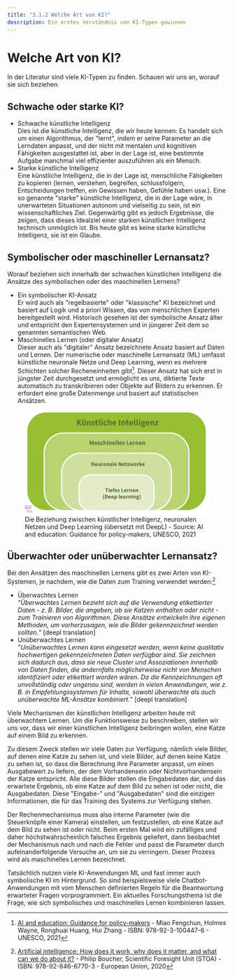 ```yaml
---
title: "3.1.2 Welche Art von KI?"
description: Ein erstes Verständnis von KI-Typen gewinnen
---
```


# Welche Art von KI?  
In der Literatur sind viele KI-Typen zu finden. Schauen wir uns an, worauf sie sich beziehen.

## Schwache oder starke KI?
- Schwache künstliche Intelligenz  
  Dies ist die künstliche Intelligenz, die wir heute kennen: Es handelt sich um einen Algorithmus, der "lernt", indem er seine Parameter an die Lerndaten anpasst, und der nicht mit mentalen und kognitiven Fähigkeiten ausgestattet ist, aber in der Lage ist, eine bestimmte Aufgabe manchmal viel effizienter auszuführen als ein Mensch.
- Starke künstliche Intelligenz  
  Eine künstliche Intelligenz, die in der Lage ist, menschliche Fähigkeiten zu kopieren (lernen, verstehen, begreifen, schlussfolgern, Entscheidungen treffen, ein Gewissen haben, Gefühle haben usw.). Eine so genannte "starke" künstliche Intelligenz, die in der Lage wäre, in unerwarteten Situationen autonom und vielseitig zu sein, ist ein wissenschaftliches Ziel. Gegenwärtig gibt es jedoch Ergebnisse, die zeigen, dass dieses Idealziel einer starken künstlichen Intelligenz technisch unmöglich ist. Bis heute gibt es keine starke künstliche Intelligenz, sie ist ein Glaube.

## Symbolischer oder maschineller Lernansatz?

Worauf beziehen sich innerhalb der schwachen künstlichen Intelligenz die Ansätze des symbolischen oder des maschinellen Lernens?

- Ein symbolischer KI-Ansatz  
  Er wird auch als "regelbasierte" oder "klassische" KI bezeichnet und basiert auf Logik und a priori Wissen, das von menschlichen Experten bereitgestellt wird.
  Historisch gesehen ist der symbolische Ansatz älter und entspricht den Expertensystemen und in jüngerer Zeit dem so genannten semantischen Web.
- Maschinelles Lernen (oder digitaler Ansatz)  
  Dieser auch als "digitaler" Ansatz bezeichnete Ansatz basiert auf Daten und Lernen.
  Der numerische oder maschinelle Lernansatz (ML) umfasst künstliche neuronale Netze und Deep Learning, wenn es mehrere Schichten solcher Recheneinheiten gibt[^1]. Dieser Ansatz hat sich erst in jüngster Zeit durchgesetzt und ermöglicht es uns, diktierte Texte automatisch zu transkribieren oder Objekte auf Bildern zu erkennen. Er erfordert eine große Datenmenge und basiert auf statistischen Ansätzen.

<figure>
  <img src="Images/Machine-Learning-NN-Deep-Learning-DE.png" alt= "Relationship between AI types">
  <figcaption>Die Beziehung zwischen künstlicher Intelligenz, neuronalen Netzen und Deep Learning (übersetzt mit DeepL) - Source: AI and education: Guidance for policy-makers, UNESCO, 2021</figcaption>
</figure>

## Überwachter oder unüberwachter Lernansatz?

Bei den Ansätzen des maschinellen Lernens gibt es zwei Arten von KI-Systemen, je nachdem, wie die Daten zum Training verwendet werden:[^2]

- Überwachtes Lernen  
  *"Überwachtes Lernen bezieht sich auf die Verwendung etikettierter Daten - z. B. Bilder, die angeben, ob sie Katzen enthalten oder nicht - zum Trainieren von Algorithmen. Diese Ansätze entwickeln ihre eigenen Methoden, um vorherzusagen, wie die Bilder gekennzeichnet werden sollten.*" [deepl translation]
- Unüberwachtes Lernen  
  "*Unüberwachtes Lernen kann eingesetzt werden, wenn keine qualitativ hochwertigen gekennzeichneten Daten verfügbar sind. Sie zeichnen sich dadurch aus, dass sie neue Cluster und Assoziationen innerhalb von Daten finden, die andernfalls möglicherweise nicht von Menschen identifiziert oder etikettiert worden wären. Da die Kennzeichnungen oft unvollständig oder ungenau sind, werden in vielen Anwendungen, wie z. B. in Empfehlungssystemen für Inhalte, sowohl überwachte als auch unüberwachte ML-Ansätze kombiniert.*" [deepl translation]

Viele Mechanismen der künstlichen Intelligenz arbeiten heute mit überwachtem Lernen. Um die Funktionsweise zu beschreiben, stellen wir uns vor, dass wir einer künstlichen Intelligenz beibringen wollen, eine Katze auf einem Bild zu erkennen.

Zu diesem Zweck stellen wir viele Daten zur Verfügung, nämlich viele Bilder, auf denen eine Katze zu sehen ist, und viele Bilder, auf denen keine Katze zu sehen ist, so dass die Berechnung ihre Parameter anpasst, um einen Ausgabewert zu liefern, der dem Vorhandensein oder Nichtvorhandensein der Katze entspricht. Alle diese Bilder stellen die Eingabedaten dar, und das erwartete Ergebnis, ob eine Katze auf dem Bild zu sehen ist oder nicht, die Ausgabedaten. Diese "Eingabe-" und "Ausgabedaten" sind die einzigen Informationen, die für das Training des Systems zur Verfügung stehen.

Der Rechenmechanismus muss also interne Parameter (wie die Steuerknöpfe einer Kamera) einstellen, um festzustellen, ob eine Katze auf dem Bild zu sehen ist oder nicht. Beim ersten Mal wird ein zufälliges und daher höchstwahrscheinlich falsches Ergebnis geliefert, dann beobachtet der Mechanismus nach und nach die Fehler und passt die Parameter durch aufeinanderfolgende Versuche an, um sie zu verringern. Dieser Prozess wird als maschinelles Lernen bezeichnet.

Tatsächlich nutzen viele KI-Anwendungen ML und fast immer auch symbolische KI im Hintergrund. So sind beispielsweise viele Chatbot-Anwendungen mit vom Menschen definierten Regeln für die Beantwortung erwarteter Fragen vorprogrammiert. Ein aktuelles Forschungsthema ist die Frage, wie sich symbolisches und maschinelles Lernen kombinieren lassen.

[^1]:[AI and education: Guidance for policy-makers](https://unesdoc.unesco.org/ark:/48223/pf0000376709) - Miao Fengchun, Holmes Wayne, Ronghuai Huang, Hui Zhang - ISBN: 978-92-3-100447-6 - UNESCO, 2021

[^2]:[Artificial intelligence: How does it work, why does it matter, and what can we do about it?](https://www.europarl.europa.eu/thinktank/en/document/EPRS_STU(2020)641547) - Philip Boucher, Scientific Foresight Unit (STOA) - ISBN: 978-92-846-6770-3 - European Union, 2020
